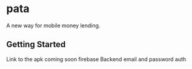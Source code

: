 # pata

A new way for mobile money lending.

## Getting Started

Link to the apk coming soon
firebase Backend 
email and password auth
